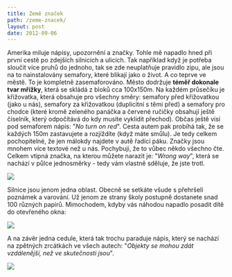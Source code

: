 ```yaml
---
title: Země značek
path: /zeme-znacek/
layout: post
date: 2012-09-06
---
```


Amerika miluje nápisy, upozornění a značky. Tohle mě napadlo hned při první cestě po zdejších silnicích a ulicích. Tak například když je potřeba sloučit více pruhů do jednoho, tak se zde neuplatňuje pravidlo zipu, ale jsou na to nainstalovány semafory, které blikají jako o život. A co teprve ve městě. To je kompletně zasemaforováno. Město dodržuje **téměř dokonale tvar mřížky**, která se skládá z bloků cca 100x150m. Na každém průsečíku je křižovatka, která obsahuje pro všechny směry: semafory před křižovatkou (jako u nás), semafory za křižovatkou (duplicitní s těmi před) a semafory pro chodce (které kromě zeleného panáčka a červené ručičky obsahují ještě číselník, který odpočítává do kdy musíte vyklidit přechod). Občas ještě visí pod semaforem nápis: "_No turn on red_". Cesta autem pak probíhá tak, že se každých 150m zastavujete a rozjíždíte (když máte smůlu). Je tedy celkem pochopitelné, že jen málokdy najdete v autě řadící páku. Značky jsou mnohem více textové než u nás. Pochybuji, že to vůbec někdo všechno čte. Celkem vtipná značka, na kterou můžete narazit je: "_Wrong way_", která se nachází v půlce jednosměrky - tedy vám vlastně sděluje, že jste trotl. 

![](../wp-legacy-content/2012-08-22-11.07.44-300x282.jpg)

Silnice jsou jenom jedna oblast. Obecně se setkáte všude s přehršelí poznámek a varování. Už jenom ze strany školy postupně dostanete snad 100 různých papírů. Mimochodem, kdyby vás náhodou napadlo posadit dítě do otevřeného okna: 

![](../wp-legacy-content/2012-09-05-17.29.25-300x92.jpg)

A na závěr jedna cedule, která tak trochu paraduje nápis, který se nachází na zpětných zrcátkách ve všech autech: "_Objekty se mohou zdát vzdálenější, než ve skutečnosti jsou_". 

![](../wp-legacy-content/2012-09-05-17.29.20-300x208.jpg)